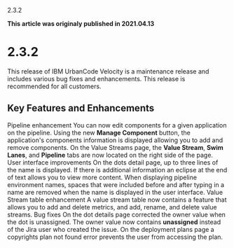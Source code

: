 





2.3.2

**This article was originaly published in 2021.04.13**


2.3.2
=====




This release of IBM UrbanCode Velocity is a maintenance release and includes various bug fixes and enhancements. This release is recommended for all customers.

Key Features and Enhancements
-----------------------------



Pipeline enhancement
You can now edit components for a given application on the pipeline. Using the new **Manage Component** button, the application's components information is displayed allowing you to add and remove components.
On the Value Streams page, the **Value Stream**, **Swim Lanes**, and **Pipeline** tabs are now located on the right side of the page.
User interface improvements
On the dots detail page, up to three lines of the name is displayed. If there is additional information an eclipse at the end of text allows you to view more content.
When displaying pipeline environment names, spaces that were included before and after typing in a name are removed when the name is displayed in the user interface.
Value Stream table enhancement 
A value stream table now contains a feature that allows you to add and delete metrics, and add, rename, and delete value streams.
Bug fixes
On the dot details page corrected the owner value when the dot is unassigned. The owner value now contains **unassigned** instead of the Jira user who created the issue.
On the deployment plans page a copyrights plan not found error prevents the user from accessing the plan.





